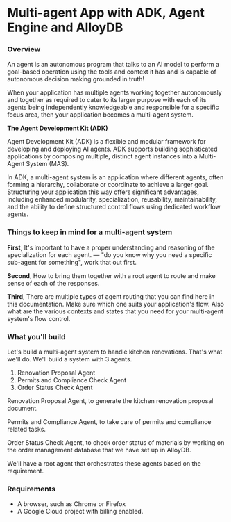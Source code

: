 # Multi-agent App with ADK, Agent Engine and AlloyDB

### Overview
An agent is an autonomous program that talks to an AI model to perform a goal-based operation using the tools and context it has and is capable of autonomous decision making grounded in truth!

When your application has multiple agents working together autonomously and together as required to cater to its larger purpose with each of its agents being independently knowledgeable and responsible for a specific focus area, then your application becomes a multi-agent system.

**The Agent Development Kit (ADK)**

Agent Development Kit (ADK) is a flexible and modular framework for developing and deploying AI agents. ADK supports building sophisticated applications by composing multiple, distinct agent instances into a Multi-Agent System (MAS).

In ADK, a multi-agent system is an application where different agents, often forming a hierarchy, collaborate or coordinate to achieve a larger goal. Structuring your application this way offers significant advantages, including enhanced modularity, specialization, reusability, maintainability, and the ability to define structured control flows using dedicated workflow agents.

### Things to keep in mind for a multi-agent system
**First**, It's important to have a proper understanding and reasoning of the specialization for each agent. — "do you know why you need a specific sub-agent for something", work that out first.

**Second**, How to bring them together with a root agent to route and make sense of each of the responses.

**Third**, There are multiple types of agent routing that you can find here in this documentation. Make sure which one suits your application's flow. Also what are the various contexts and states that you need for your multi-agent system's flow control.

### What you'll build
Let's build a multi-agent system to handle kitchen renovations. That's what we'll do. We'll build a system with 3 agents.

1. Renovation Proposal Agent
2. Permits and Compliance Check Agent
3. Order Status Check Agent

Renovation Proposal Agent, to generate the kitchen renovation proposal document.

Permits and Compliance Agent, to take care of permits and compliance related tasks.

Order Status Check Agent, to check order status of materials by working on the order management database that we have set up in AlloyDB.

We'll have a root agent that orchestrates these agents based on the requirement.

### Requirements
* A browser, such as Chrome or Firefox
* A Google Cloud project with billing enabled.

